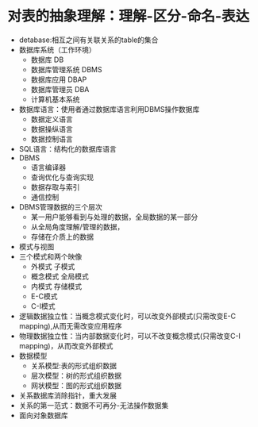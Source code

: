 # 对表的抽象理解：理解-区分-命名-表达

- detabase:相互之间有关联关系的table的集合
- 数据库系统（工作环境）
  - 数据库 DB
  - 数据库管理系统 DBMS
  - 数据库应用 DBAP
  - 数据库管理员 DBA
  - 计算机基本系统
- 数据库语言：使用者通过数据库语言利用DBMS操作数据库
  - 数据定义语言
  - 数据操纵语言
  - 数据控制语言
- SQL语言：结构化的数据库语言
- DBMS
  - 语言编译器
  - 查询优化与查询实现
  - 数据存取与索引
  - 通信控制
- DBMS管理数据的三个层次
  - 某一用户能够看到与处理的数据，全局数据的某一部分
  - 从全局角度理解/管理的数据，
  - 存储在介质上的数据
- 模式与视图
- 三个模式和两个映像
  - 外模式 子模式
  - 概念模式 全局模式
  - 内模式 存储模式
  - E-C模式
  - C-I模式
- 逻辑数据独立性：当概念模式变化时，可以改变外部模式(只需改变E-C mapping),从而无需改变应用程序
- 物理数据独立性：当内部数据变化时，可以不改变概念模式(只需改变C-I mapping)，从而改变外部模式
- 数据模型
  - 关系模型:表的形式组织数据
  - 层次模型：树的形式组织数据
  - 网状模型：图的形式组织数据
- 关系数据库消除指针，重大发展
- 关系的第一范式：数据不可再分-无法操作数据集
- 面向对象数据库
